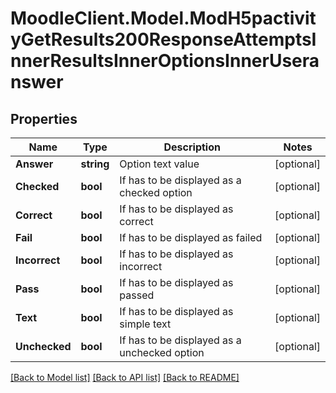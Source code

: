 # MoodleClient.Model.ModH5pactivityGetResults200ResponseAttemptsInnerResultsInnerOptionsInnerUseranswer

## Properties

Name | Type | Description | Notes
------------ | ------------- | ------------- | -------------
**Answer** | **string** | Option text value | [optional] 
**Checked** | **bool** | If has to be displayed as a checked option | [optional] 
**Correct** | **bool** | If has to be displayed as correct | [optional] 
**Fail** | **bool** | If has to be displayed as failed | [optional] 
**Incorrect** | **bool** | If has to be displayed as incorrect | [optional] 
**Pass** | **bool** | If has to be displayed as passed | [optional] 
**Text** | **bool** | If has to be displayed as simple text | [optional] 
**Unchecked** | **bool** | If has to be displayed as a unchecked option | [optional] 

[[Back to Model list]](../README.md#documentation-for-models) [[Back to API list]](../README.md#documentation-for-api-endpoints) [[Back to README]](../README.md)

